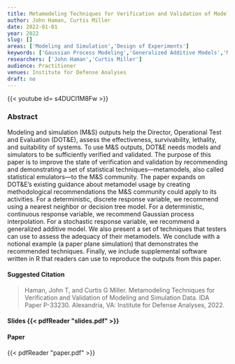 ```yaml
---
title: Metamodeling Techniques for Verification and Validation of Modeling and Simulation Data
author: John Haman, Curtis Miller
date: 2022-01-01
year: 2022
slug: []
areas: ['Modeling and Simulation','Design of Experiments']
keywords: ['Gaussian Process Modeling','Generalized Additive Models','Modeling and Simulation Validation','Paper Plane Simulation','Statistical Methods']
researchers: ['John Haman','Curtis Miller']
audience: Practitioner
venues: Institute for Defense Analyses
draft: no
---
```


{{< youtube id= s4DUCI1M8Fw >}}

### Abstract
Modeling and simulation (M&S) outputs help the Director, Operational Test and Evaluation (DOT&E), assess the effectiveness, survivability, lethality, and suitability of systems. To use M&S outputs, DOT&E needs models and simulators to be sufficiently verified and validated. The purpose of this paper is to improve the state of verification and validation by recommending and demonstrating a set of statistical techniques—metamodels, also called statistical emulators—to the M&S community. The paper expands on DOT&E’s existing guidance about metamodel usage by creating methodological recommendations the M&S community could apply to its activities. For a deterministic, discrete response variable, we recommend using a nearest neighbor or decision tree model. For a deterministic, continuous response variable, we recommend Gaussian process interpolation. For a stochastic response variable, we recommend a generalized additive model. We also present a set of techniques that testers can use to assess the adequacy of their metamodels. We conclude with a notional example (a paper plane simulation) that demonstrates the recommended techniques. Finally, we include supplemental software written in R that readers can use to reproduce the outputs from this paper.

#### Suggested Citation
> Haman, John T, and Curtis G Miller. Metamodeling Techniques for Verification and Validation of Modeling and Simulation Data. IDA Paper P-33230. Alexandria, VA: Institute for Defense Analyses, 2022.

#### Slides {{< pdfReader "slides.pdf" >}}

#### Paper 
 {{< pdfReader "paper.pdf" >}}


